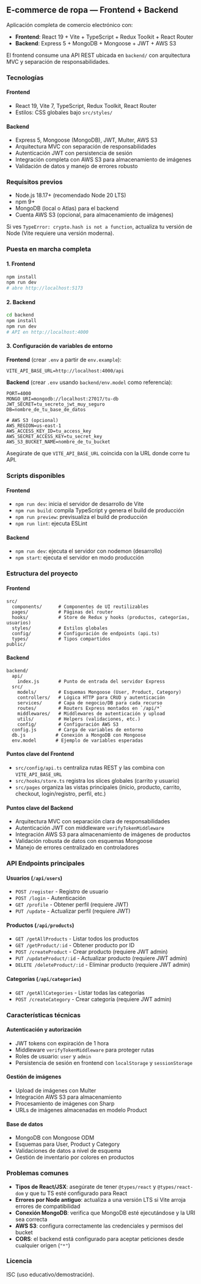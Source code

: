 ## E‑commerce de ropa — Frontend + Backend

Aplicación completa de comercio electrónico con:
- **Frontend**: React 19 + Vite + TypeScript + Redux Toolkit + React Router
- **Backend**: Express 5 + MongoDB + Mongoose + JWT + AWS S3

El frontend consume una API REST ubicada en `backend/` con arquitectura MVC y separación de responsabilidades.

### Tecnologías

#### Frontend
- React 19, Vite 7, TypeScript, Redux Toolkit, React Router
- Estilos: CSS globales bajo `src/styles/`

#### Backend
- Express 5, Mongoose (MongoDB), JWT, Multer, AWS S3
- Arquitectura MVC con separación de responsabilidades
- Autenticación JWT con persistencia de sesión
- Integración completa con AWS S3 para almacenamiento de imágenes
- Validación de datos y manejo de errores robusto

### Requisitos previos
- Node.js 18.17+ (recomendado Node 20 LTS)
- npm 9+
- MongoDB (local o Atlas) para el backend
- Cuenta AWS S3 (opcional, para almacenamiento de imágenes)

Si ves `TypeError: crypto.hash is not a function`, actualiza tu versión de Node (Vite requiere una versión moderna).

### Puesta en marcha completa

#### 1. Frontend
```bash
npm install
npm run dev
# abre http://localhost:5173
```

#### 2. Backend
```bash
cd backend
npm install
npm run dev
# API en http://localhost:4000
```

#### 3. Configuración de variables de entorno

**Frontend** (crear `.env` a partir de `env.example`):
```
VITE_API_BASE_URL=http://localhost:4000/api
```

**Backend** (crear `.env` usando `backend/env.model` como referencia):
```
PORT=4000
MONGO_URI=mongodb://localhost:27017/tu-db
JWT_SECRET=tu_secreto_jwt_muy_seguro
DB=nombre_de_tu_base_de_datos

# AWS S3 (opcional)
AWS_REGION=us-east-1
AWS_ACCESS_KEY_ID=tu_access_key
AWS_SECRET_ACCESS_KEY=tu_secret_key
AWS_S3_BUCKET_NAME=nombre_de_tu_bucket
```

Asegúrate de que `VITE_API_BASE_URL` coincida con la URL donde corre tu API.

### Scripts disponibles

#### Frontend
- `npm run dev`: inicia el servidor de desarrollo de Vite
- `npm run build`: compila TypeScript y genera el build de producción
- `npm run preview`: previsualiza el build de producción
- `npm run lint`: ejecuta ESLint

#### Backend
- `npm run dev`: ejecuta el servidor con nodemon (desarrollo)
- `npm start`: ejecuta el servidor en modo producción

### Estructura del proyecto

#### Frontend
```
src/
  components/      # Componentes de UI reutilizables
  pages/           # Páginas del router
  hooks/           # Store de Redux y hooks (productos, categorías, usuarios)
  styles/          # Estilos globales
  config/          # Configuración de endpoints (api.ts)
  types/           # Tipos compartidos
public/
```

#### Backend
```
backend/
  api/
    index.js       # Punto de entrada del servidor Express
  src/
    models/        # Esquemas Mongoose (User, Product, Category)
    controllers/   # Lógica HTTP para CRUD y autenticación
    services/      # Capa de negocio/DB para cada recurso
    routes/        # Routers Express montados en `/api/*`
    middlewares/   # Middlewares de autenticación y upload
    utils/         # Helpers (validaciones, etc.)
    config/        # Configuración AWS S3
  config.js        # Carga de variables de entorno
  db.js           # Conexión a MongoDB con Mongoose
  env.model       # Ejemplo de variables esperadas
```

#### Puntos clave del Frontend
- `src/config/api.ts` centraliza rutas REST y las combina con `VITE_API_BASE_URL`
- `src/hooks/store.ts` registra los slices globales (carrito y usuario)
- `src/pages` organiza las vistas principales (inicio, producto, carrito, checkout, login/registro, perfil, etc.)

#### Puntos clave del Backend
- Arquitectura MVC con separación clara de responsabilidades
- Autenticación JWT con middleware `verifyTokenMiddleware`
- Integración AWS S3 para almacenamiento de imágenes de productos
- Validación robusta de datos con esquemas Mongoose
- Manejo de errores centralizado en controladores

### API Endpoints principales

#### Usuarios (`/api/users`)
- `POST /register` - Registro de usuario
- `POST /login` - Autenticación
- `GET /profile` - Obtener perfil (requiere JWT)
- `PUT /update` - Actualizar perfil (requiere JWT)

#### Productos (`/api/products`)
- `GET /getAllProducts` - Listar todos los productos
- `GET /getProduct/:id` - Obtener producto por ID
- `POST /createProduct` - Crear producto (requiere JWT admin)
- `PUT /updateProduct/:id` - Actualizar producto (requiere JWT admin)
- `DELETE /deleteProduct/:id` - Eliminar producto (requiere JWT admin)

#### Categorías (`/api/categories`)
- `GET /getAllCategories` - Listar todas las categorías
- `POST /createCategory` - Crear categoría (requiere JWT admin)

### Características técnicas

#### Autenticación y autorización
- JWT tokens con expiración de 1 hora
- Middleware `verifyTokenMiddleware` para proteger rutas
- Roles de usuario: `user` y `admin`
- Persistencia de sesión en frontend con `localStorage` y `sessionStorage`

#### Gestión de imágenes
- Upload de imágenes con Multer
- Integración AWS S3 para almacenamiento
- Procesamiento de imágenes con Sharp
- URLs de imágenes almacenadas en modelo Product

#### Base de datos
- MongoDB con Mongoose ODM
- Esquemas para User, Product y Category
- Validaciones de datos a nivel de esquema
- Gestión de inventario por colores en productos

### Problemas comunes
- **Tipos de React/JSX**: asegúrate de tener `@types/react` y `@types/react-dom` y que tu TS esté configurado para React
- **Errores por Node antiguo**: actualiza a una versión LTS si Vite arroja errores de compatibilidad
- **Conexión MongoDB**: verifica que MongoDB esté ejecutándose y la URI sea correcta
- **AWS S3**: configura correctamente las credenciales y permisos del bucket
- **CORS**: el backend está configurado para aceptar peticiones desde cualquier origen (`"*"`)

### Licencia
ISC (uso educativo/demostración).

